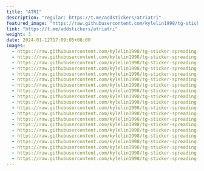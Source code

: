 ```yaml
---
title: "ATRI"
description: "regular: https://t.me/addstickers/atriatri"
featured_image: "https://raw.githubusercontent.com/kylelin1998/tg-sticker-spreading-worldwide-images/main/img/832cf56f-fd48-4bae-a8b0-cc87e222789d.jpg"
link: "https://t.me/addstickers/atriatri"
weight: 3
date: 2024-01-12T17:09:05+08:00
images:
  - https://raw.githubusercontent.com/kylelin1998/tg-sticker-spreading-worldwide-images/main/img/832cf56f-fd48-4bae-a8b0-cc87e222789d.jpg
  - https://raw.githubusercontent.com/kylelin1998/tg-sticker-spreading-worldwide-images/main/img/1b78c16d-2a3b-43a3-9291-36e6442ada58.jpg
  - https://raw.githubusercontent.com/kylelin1998/tg-sticker-spreading-worldwide-images/main/img/254c20f8-dae9-420c-a0fb-2e1a6bb55a4c.jpg
  - https://raw.githubusercontent.com/kylelin1998/tg-sticker-spreading-worldwide-images/main/img/fbe24d0c-df37-48f2-9dce-03c8e9fa3186.jpg
  - https://raw.githubusercontent.com/kylelin1998/tg-sticker-spreading-worldwide-images/main/img/f83cd1fc-0c05-4f88-af4b-5ddd37c1bf6c.jpg
  - https://raw.githubusercontent.com/kylelin1998/tg-sticker-spreading-worldwide-images/main/img/ef2496d1-9caa-426b-8262-25df3c606600.jpg
  - https://raw.githubusercontent.com/kylelin1998/tg-sticker-spreading-worldwide-images/main/img/5af2ffb2-536a-47cf-8ed5-fa09edfae99c.jpg
  - https://raw.githubusercontent.com/kylelin1998/tg-sticker-spreading-worldwide-images/main/img/9ad9731b-5b87-4b18-afab-1ab5d131efe3.jpg
  - https://raw.githubusercontent.com/kylelin1998/tg-sticker-spreading-worldwide-images/main/img/96155f4d-5ac9-44c3-a5ce-1d14ea7f5aae.jpg
  - https://raw.githubusercontent.com/kylelin1998/tg-sticker-spreading-worldwide-images/main/img/8dd9c129-7bc1-4101-9e0c-f78cdacaf2fa.jpg
  - https://raw.githubusercontent.com/kylelin1998/tg-sticker-spreading-worldwide-images/main/img/a5e2b77a-693b-41ec-a983-73e65e9eadbe.jpg
  - https://raw.githubusercontent.com/kylelin1998/tg-sticker-spreading-worldwide-images/main/img/af853798-e5a1-4c64-9fd4-998d1022119c.jpg
  - https://raw.githubusercontent.com/kylelin1998/tg-sticker-spreading-worldwide-images/main/img/db9c2f47-61e3-4cf9-982e-54161641ec04.jpg
  - https://raw.githubusercontent.com/kylelin1998/tg-sticker-spreading-worldwide-images/main/img/d5b92320-433d-465a-82c8-03f53a491447.jpg
  - https://raw.githubusercontent.com/kylelin1998/tg-sticker-spreading-worldwide-images/main/img/a7e06c87-7691-4011-8fcf-3ef907b634f5.jpg
  - https://raw.githubusercontent.com/kylelin1998/tg-sticker-spreading-worldwide-images/main/img/8a01895d-4f40-4bb1-a986-04e8f67dbc7b.jpg
  - https://raw.githubusercontent.com/kylelin1998/tg-sticker-spreading-worldwide-images/main/img/ddf52d90-17c6-49f8-a7e2-87118c5cb57b.jpg
  - https://raw.githubusercontent.com/kylelin1998/tg-sticker-spreading-worldwide-images/main/img/ec5ffbd9-662f-471b-9f5a-0a7654d4d66d.jpg
  - https://raw.githubusercontent.com/kylelin1998/tg-sticker-spreading-worldwide-images/main/img/1e565ed4-bc19-43a9-be42-9e9b0b0e3a50.jpg
  - https://raw.githubusercontent.com/kylelin1998/tg-sticker-spreading-worldwide-images/main/img/d323bd08-f613-4fb7-9e5d-cac64e89fe70.jpg
---
```

